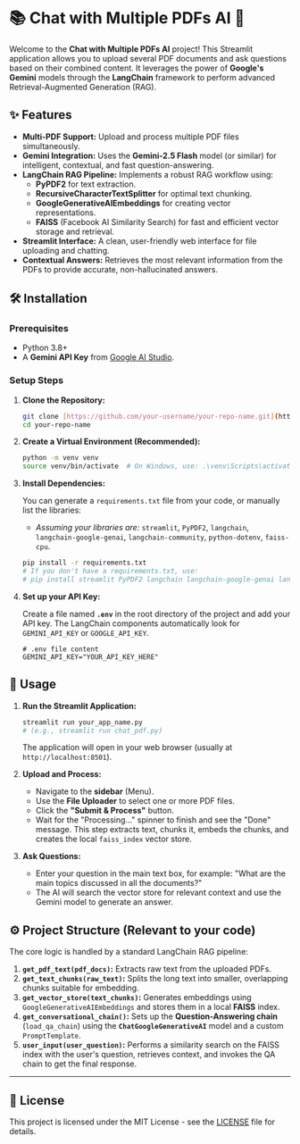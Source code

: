 # 📚 Chat with Multiple PDFs AI 🤖

Welcome to the **Chat with Multiple PDFs AI** project! This Streamlit application allows you to upload several PDF documents and ask questions based on their combined content. It leverages the power of **Google's Gemini** models through the **LangChain** framework to perform advanced Retrieval-Augmented Generation (RAG).

## ✨ Features

* **Multi-PDF Support:** Upload and process multiple PDF files simultaneously.
* **Gemini Integration:** Uses the **Gemini-2.5 Flash** model (or similar) for intelligent, contextual, and fast question-answering.
* **LangChain RAG Pipeline:** Implements a robust RAG workflow using:
    * **PyPDF2** for text extraction.
    * **RecursiveCharacterTextSplitter** for optimal text chunking.
    * **GoogleGenerativeAIEmbeddings** for creating vector representations.
    * **FAISS** (Facebook AI Similarity Search) for fast and efficient vector storage and retrieval.
* **Streamlit Interface:** A clean, user-friendly web interface for file uploading and chatting.
* **Contextual Answers:** Retrieves the most relevant information from the PDFs to provide accurate, non-hallucinated answers.

## 🛠️ Installation

### Prerequisites

* Python 3.8+
* A **Gemini API Key** from [Google AI Studio](https://ai.google.dev/gemini-api/docs/api-key).

### Setup Steps

1.  **Clone the Repository:**

    ```bash
    git clone [https://github.com/your-username/your-repo-name.git](https://github.com/your-username/your-repo-name.git)
    cd your-repo-name
    ```

2.  **Create a Virtual Environment (Recommended):**

    ```bash
    python -m venv venv
    source venv/bin/activate  # On Windows, use: .\venv\Scripts\activate
    ```

3.  **Install Dependencies:**

    You can generate a `requirements.txt` file from your code, or manually list the libraries:
    
    * *Assuming your libraries are:* `streamlit`, `PyPDF2`, `langchain`, `langchain-google-genai`, `langchain-community`, `python-dotenv`, `faiss-cpu`.

    ```bash
    pip install -r requirements.txt
    # If you don't have a requirements.txt, use:
    # pip install streamlit PyPDF2 langchain langchain-google-genai langchain-community python-dotenv faiss-cpu
    ```

4.  **Set up your API Key:**

    Create a file named **`.env`** in the root directory of the project and add your API key. The LangChain components automatically look for `GEMINI_API_KEY` or `GOOGLE_API_KEY`.

    ```dotenv
    # .env file content
    GEMINI_API_KEY="YOUR_API_KEY_HERE" 
    ```

## 🚀 Usage

1.  **Run the Streamlit Application:**

    ```bash
    streamlit run your_app_name.py 
    # (e.g., streamlit run chat_pdf.py)
    ```
    
    The application will open in your web browser (usually at `http://localhost:8501`).

2.  **Upload and Process:**
    * Navigate to the **sidebar** (Menu).
    * Use the **File Uploader** to select one or more PDF files.
    * Click the **"Submit & Process"** button.
    * Wait for the "Processing..." spinner to finish and see the "Done" message. This step extracts text, chunks it, embeds the chunks, and creates the local `faiss_index` vector store.

3.  **Ask Questions:**
    * Enter your question in the main text box, for example: "What are the main topics discussed in all the documents?"
    * The AI will search the vector store for relevant context and use the Gemini model to generate an answer.

## ⚙️ Project Structure (Relevant to your code)

The core logic is handled by a standard LangChain RAG pipeline:

1.  **`get_pdf_text(pdf_docs)`:** Extracts raw text from the uploaded PDFs.
2.  **`get_text_chunks(raw_text)`:** Splits the long text into smaller, overlapping chunks suitable for embedding.
3.  **`get_vector_store(text_chunks)`:** Generates embeddings using `GoogleGenerativeAIEmbeddings` and stores them in a local **FAISS** index.
4.  **`get_conversational_chain()`:** Sets up the **Question-Answering chain** (`load_qa_chain`) using the **`ChatGoogleGenerativeAI`** model and a custom `PromptTemplate`.
5.  **`user_input(user_question)`:** Performs a similarity search on the FAISS index with the user's question, retrieves context, and invokes the QA chain to get the final response.

---


## 📄 License

This project is licensed under the MIT License - see the [LICENSE](LICENSE) file for details.
